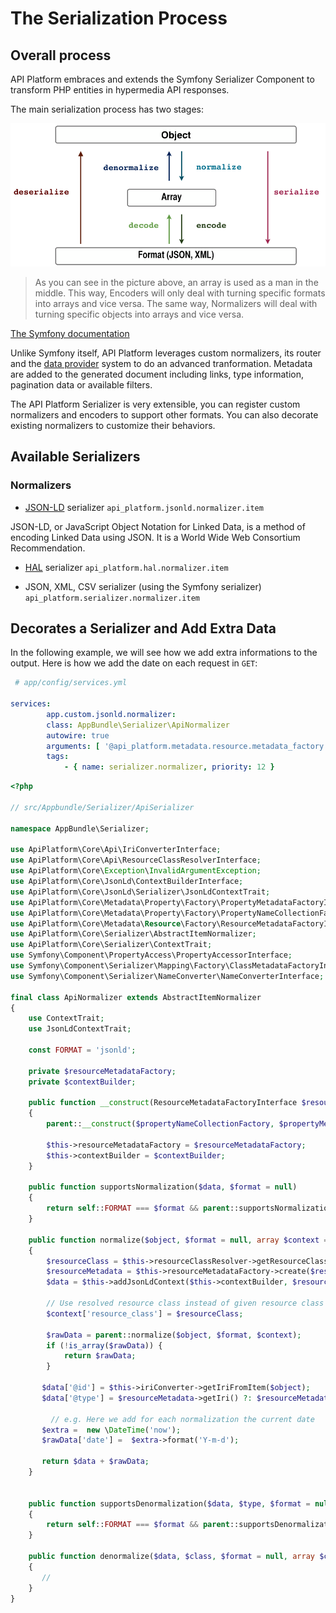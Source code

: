 # The Serialization Process

## Overall process

API Platform embraces and extends the Symfony Serializer Component to transform PHP entities in hypermedia API responses.

The main serialization process has two stages:

![Serializer workflow](images/SerializerWorkflow.png)

> As you can see in the picture above, an array is used as a man in the middle. This way, Encoders will only deal with turning specific formats into arrays and vice versa. The same way, Normalizers will deal with turning specific objects into arrays and vice versa.

[The Symfony documentation](https://symfony.com/doc/current/components/serializer.html)

Unlike Symfony itself, API Platform leverages custom normalizers, its router and the [data provider](data-providers.md) system to do an advanced tranformation. Metadata are added to the generated document including links, type information, pagination data or available filters.

The API Platform Serializer is very extensible, you can register custom normalizers and encoders to support other formats. You can also decorate existing normalizers to customize their behaviors.

## Available Serializers

### Normalizers

* [JSON-LD](https://json-ld.org) serializer
`api_platform.jsonld.normalizer.item`

JSON-LD, or JavaScript Object Notation for Linked Data, is a method of encoding Linked Data using JSON. It is a World Wide Web Consortium Recommendation.

* [HAL](https://en.wikipedia.org/wiki/Hypertext_Application_Language) serializer
`api_platform.hal.normalizer.item`

* JSON, XML, CSV serializer (using the Symfony serializer)
`api_platform.serializer.normalizer.item`

## Decorates a Serializer and Add Extra Data
In the following example, we will see how we add extra informations to the output.
Here is how we add the date on each request in `GET`:

```yaml
 # app/config/services.yml

services:
        app.custom.jsonld.normalizer:
        class: AppBundle\Serializer\ApiNormalizer
        autowire: true
        arguments: [ '@api_platform.metadata.resource.metadata_factory', '@api_platform.metadata.property.name_collection_factory', '@api_platform.metadata.property.metadata_factory', '@api_platform.iri_converter', '@api_platform.resource_class_resolver', '@api_platform.jsonld.context_builder', '@api_platform.property_accessor', '@api_platform.name_converter', '@serializer.mapping.class_metadata_factory','@app.collection.order']
        tags:
            - { name: serializer.normalizer, priority: 12 }
```

```php
<?php

// src/Appbundle/Serializer/ApiSerializer

namespace AppBundle\Serializer;

use ApiPlatform\Core\Api\IriConverterInterface;
use ApiPlatform\Core\Api\ResourceClassResolverInterface;
use ApiPlatform\Core\Exception\InvalidArgumentException;
use ApiPlatform\Core\JsonLd\ContextBuilderInterface;
use ApiPlatform\Core\JsonLd\Serializer\JsonLdContextTrait;
use ApiPlatform\Core\Metadata\Property\Factory\PropertyMetadataFactoryInterface;
use ApiPlatform\Core\Metadata\Property\Factory\PropertyNameCollectionFactoryInterface;
use ApiPlatform\Core\Metadata\Resource\Factory\ResourceMetadataFactoryInterface;
use ApiPlatform\Core\Serializer\AbstractItemNormalizer;
use ApiPlatform\Core\Serializer\ContextTrait;
use Symfony\Component\PropertyAccess\PropertyAccessorInterface;
use Symfony\Component\Serializer\Mapping\Factory\ClassMetadataFactoryInterface;
use Symfony\Component\Serializer\NameConverter\NameConverterInterface;

final class ApiNormalizer extends AbstractItemNormalizer
{
    use ContextTrait;
    use JsonLdContextTrait;

    const FORMAT = 'jsonld';

    private $resourceMetadataFactory;
    private $contextBuilder;

    public function __construct(ResourceMetadataFactoryInterface $resourceMetadataFactory, PropertyNameCollectionFactoryInterface $propertyNameCollectionFactory, PropertyMetadataFactoryInterface $propertyMetadataFactory, IriConverterInterface $iriConverter, ResourceClassResolverInterface $resourceClassResolver, ContextBuilderInterface $contextBuilder, PropertyAccessorInterface $propertyAccessor = null, NameConverterInterface $nameConverter = null, ClassMetadataFactoryInterface $classMetadataFactory = null)
    {
        parent::__construct($propertyNameCollectionFactory, $propertyMetadataFactory, $iriConverter, $resourceClassResolver, $propertyAccessor, $nameConverter, $classMetadataFactory);

        $this->resourceMetadataFactory = $resourceMetadataFactory;
        $this->contextBuilder = $contextBuilder;
    }

    public function supportsNormalization($data, $format = null)
    {
        return self::FORMAT === $format && parent::supportsNormalization($data, $format);
    }

    public function normalize($object, $format = null, array $context = [])
    {
        $resourceClass = $this->resourceClassResolver->getResourceClass($object, $context['resource_class'] ?? null, true);
        $resourceMetadata = $this->resourceMetadataFactory->create($resourceClass);
        $data = $this->addJsonLdContext($this->contextBuilder, $resourceClass, $context);

        // Use resolved resource class instead of given resource class to support multiple inheritance child types
        $context['resource_class'] = $resourceClass;

        $rawData = parent::normalize($object, $format, $context);
        if (!is_array($rawData)) {
            return $rawData;
        }

       $data['@id'] = $this->iriConverter->getIriFromItem($object);
       $data['@type'] = $resourceMetadata->getIri() ?: $resourceMetadata->getShortName();

		 // e.g. Here we add for each normalization the current date
       $extra =  new \DateTime('now');
       $rawData['date'] =  $extra->format('Y-m-d');

       return $data + $rawData;
    }


    public function supportsDenormalization($data, $type, $format = null)
    {
        return self::FORMAT === $format && parent::supportsDenormalization($data, $type, $format);
    }

    public function denormalize($data, $class, $format = null, array $context = [])
    {
       //
    }
}
```
